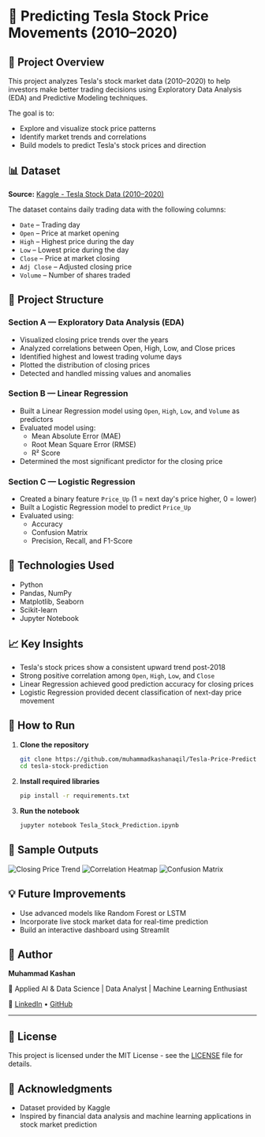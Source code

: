 # 🚗 Predicting Tesla Stock Price Movements (2010–2020)

## 🧠 Project Overview

This project analyzes Tesla's stock market data (2010–2020) to help investors make better trading decisions using Exploratory Data Analysis (EDA) and Predictive Modeling techniques.

The goal is to:
* Explore and visualize stock price patterns
* Identify market trends and correlations
* Build models to predict Tesla's stock prices and direction

## 📊 Dataset

**Source:** [Kaggle - Tesla Stock Data (2010–2020)](https://www.kaggle.com/)

The dataset contains daily trading data with the following columns:
* `Date` – Trading day
* `Open` – Price at market opening
* `High` – Highest price during the day
* `Low` – Lowest price during the day
* `Close` – Price at market closing
* `Adj Close` – Adjusted closing price
* `Volume` – Number of shares traded

## 🧩 Project Structure

### Section A — Exploratory Data Analysis (EDA)
* Visualized closing price trends over the years
* Analyzed correlations between Open, High, Low, and Close prices
* Identified highest and lowest trading volume days
* Plotted the distribution of closing prices
* Detected and handled missing values and anomalies

### Section B — Linear Regression
* Built a Linear Regression model using `Open`, `High`, `Low`, and `Volume` as predictors
* Evaluated model using:
  * Mean Absolute Error (MAE)
  * Root Mean Square Error (RMSE)
  * R² Score
* Determined the most significant predictor for the closing price

### Section C — Logistic Regression
* Created a binary feature `Price_Up` (1 = next day's price higher, 0 = lower)
* Built a Logistic Regression model to predict `Price_Up`
* Evaluated using:
  * Accuracy
  * Confusion Matrix
  * Precision, Recall, and F1-Score

## 🧰 Technologies Used

* Python
* Pandas, NumPy
* Matplotlib, Seaborn
* Scikit-learn
* Jupyter Notebook

## 📈 Key Insights

* Tesla's stock prices show a consistent upward trend post-2018
* Strong positive correlation among `Open`, `High`, `Low`, and `Close`
* Linear Regression achieved good prediction accuracy for closing prices
* Logistic Regression provided decent classification of next-day price movement

## 🚀 How to Run

1. **Clone the repository**
   ```bash
   git clone https://github.com/muhammadkashanaqil/Tesla-Price-Prediction.git
   cd tesla-stock-prediction
   ```

2. **Install required libraries**
   ```bash
   pip install -r requirements.txt
   ```

3. **Run the notebook**
   ```bash
   jupyter notebook Tesla_Stock_Prediction.ipynb
   ```

## 📸 Sample Outputs

<!-- Add your screenshots of graphs, correlation heatmap, confusion matrix, etc. -->
![Closing Price Trend](images/closing_price_trend.png)
![Correlation Heatmap](images/correlation_heatmap.png)
![Confusion Matrix](images/confusion_matrix.png)

## 💡 Future Improvements

* Use advanced models like Random Forest or LSTM
* Incorporate live stock market data for real-time prediction
* Build an interactive dashboard using Streamlit

## 👤 Author

**Muhammad Kashan**

📍 Applied AI & Data Science | Data Analyst | Machine Learning Enthusiast

🔗 [LinkedIn](https://www.linkedin.com/in/muhammadkashanaqil/) • [GitHub](https://github.com/yourusername)

---

## 📝 License

This project is licensed under the MIT License - see the [LICENSE](LICENSE) file for details.

## 🙏 Acknowledgments

* Dataset provided by Kaggle
* Inspired by financial data analysis and machine learning applications in stock market prediction
